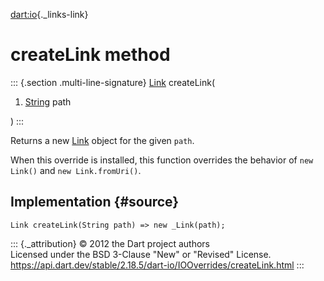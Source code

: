 [dart:io](../../dart-io/dart-io-library){._links-link}

createLink method
=================

::: {.section .multi-line-signature}
[Link](../link-class) createLink(

1.  [String](../../dart-core/string-class) path

)
:::

Returns a new [Link](../link-class) object for the given `path`.

When this override is installed, this function overrides the behavior of
`new Link()` and `new Link.fromUri()`.

Implementation {#source}
--------------

``` {.language-dart data-language="dart"}
Link createLink(String path) => new _Link(path);
```

::: {._attribution}
© 2012 the Dart project authors\
Licensed under the BSD 3-Clause \"New\" or \"Revised\" License.\
<https://api.dart.dev/stable/2.18.5/dart-io/IOOverrides/createLink.html>
:::
